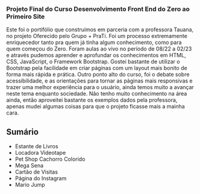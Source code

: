 ### Projeto Final do Curso Desenvolvimento Front End do Zero ao Primeiro Site 

Este foi o portifólio que construímos em parceria com a professora Tauana, no projeto Oferecido pelo Grupo + PraTi.
Foi um processo extremamente enriquecedor tanto pra quem já tinha algum conhecimento, como para quem começou do Zero. 
Foram aulas ao vivo no período de 08/22 a 02/23 e através pudemos aprender e aprofundar os conhecimentos em HTML, CSS, JavaScript, o Framework Bootstrap.
Gostei bastante de utilizar o Bootstrap pela facilidade em criar páginas com um layout mais bonito de forma mais rápida e prática.
Outro ponto alto do curso, foi o debate sobre acessibilidade, e as orientações para tornar as páginas mais responsivas e trazer uma melhor experiência para o usuário, ainda temos muito a avançar neste tema enquanto sociedade.
Não tenho muito conhecimento na área ainda, então aproveitei bastante os exemplos dados pela professora, apenas mudei algumas coisas para que o projeto ficasse mais a mainha cara.

## Sumário

- Estante de Livros
- Locadora Videotape
- Pet Shop Cachorro Colorido
- Mega Sena
- Cartão de Visitas
- Página do Instagram
- Mario Jump
